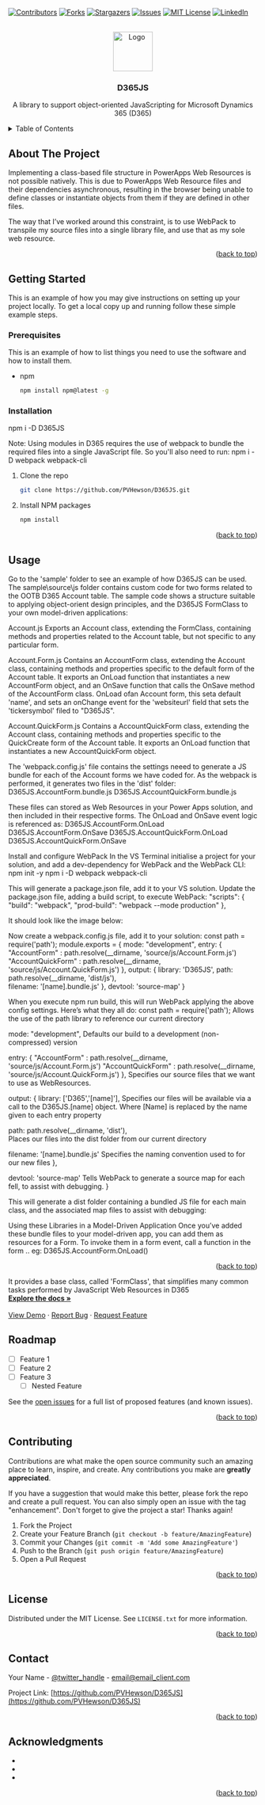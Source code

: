 <!-- Improved compatibility of back to top link: See: https://github.com/othneildrew/Best-README-Template/pull/73 -->
<a name="readme-top"></a>
<!--
*** Thanks for checking out the Best-README-Template. If you have a suggestion
*** that would make this better, please fork the repo and create a pull request
*** or simply open an issue with the tag "enhancement".
*** Don't forget to give the project a star!
*** Thanks again! Now go create something AMAZING! :D
-->



<!-- PROJECT SHIELDS -->
<!--
*** I'm using markdown "reference style" links for readability.
*** Reference links are enclosed in brackets [ ] instead of parentheses ( ).
*** See the bottom of this document for the declaration of the reference variables
*** for contributors-url, forks-url, etc. This is an optional, concise syntax you may use.
*** https://www.markdownguide.org/basic-syntax/#reference-style-links
-->
[![Contributors][contributors-shield]][contributors-url]
[![Forks][forks-shield]][forks-url]
[![Stargazers][stars-shield]][stars-url]
[![Issues][issues-shield]][issues-url]
[![MIT License][license-shield]][license-url]
[![LinkedIn][linkedin-shield]][linkedin-url]



<!-- PROJECT LOGO -->
<br />
<div align="center">
  <a href="https://github.com/PVHewson/D365JS">
    <img src="images/logo.png" alt="Logo" width="80" height="80">
  </a>

<h3 align="center">D365JS</h3>

  <p align="center">
    A library to support object-oriented JavaScripting for Microsoft Dynamics 365 (D365)<br/>
  </p>
</div>
<!-- TABLE OF CONTENTS -->
<details>
  <summary>Table of Contents</summary>
  <ol>
    <li>
      <a href="#about-the-project">About The Project</a>
      <ul>
        <li><a href="#built-with">Built With</a></li>
      </ul>
    </li>
    <li>
      <a href="#getting-started">Getting Started</a>
      <ul>
        <li><a href="#prerequisites">Prerequisites</a></li>
        <li><a href="#installation">Installation</a></li>
      </ul>
    </li>
    <li><a href="#usage">Usage</a></li>
    <li><a href="#roadmap">Roadmap</a></li>
    <li><a href="#contributing">Contributing</a></li>
    <li><a href="#license">License</a></li>
    <li><a href="#contact">Contact</a></li>
    <li><a href="#acknowledgments">Acknowledgments</a></li>
  </ol>
</details>



<!-- ABOUT THE PROJECT -->
## About The Project

Implementing a class-based file structure in PowerApps Web Resources is not possible natively. This is due to PowerApps Web Resource files and their dependencies asynchronous, resulting in the browser being unable to define classes or instantiate objects from them if they are defined in other files.

The way that I’ve worked around this constraint, is to use WebPack to transpile my source files into a single library file, and use that as my sole web resource.

<p align="right">(<a href="#readme-top">back to top</a>)</p>

<!-- GETTING STARTED -->
## Getting Started

This is an example of how you may give instructions on setting up your project locally.
To get a local copy up and running follow these simple example steps.

### Prerequisites

This is an example of how to list things you need to use the software and how to install them.
* npm
  ```sh
  npm install npm@latest -g
  ```

### Installation
npm i -D D365JS

Note: Using modules in D365 requires the use of webpack to bundle the required files into a single JavaScript file. So you'll also need to run: npm i -D webpack webpack-cli


1. Clone the repo
   ```sh
   git clone https://github.com/PVHewson/D365JS.git
   ```
2. Install NPM packages
   ```sh
   npm install
   ```

<p align="right">(<a href="#readme-top">back to top</a>)</p>



<!-- USAGE EXAMPLES -->
## Usage

Go to the 'sample' folder to see an example of how D365JS can be used. The sample\source\js folder contains custom code for two forms related to the OOTB D365 Account table.
The sample code shows a structure suitable to applying object-orient design principles, and the D365JS FormClass to your own model-driven applications:

Account.js
Exports an Account class, extending the FormClass, containing methods and properties related to the Account table, but not specific to any particular form.

Account.Form.js
Contains an AccountForm class, extending the Account class, containing methods and properties specific to the default form of the Account table. 
It exports an OnLoad function that instantiates a new AccountForm object, and an OnSave function that calls the OnSave method of the AccountForm class.
OnLoad ofan Account form, this seta default 'name', and sets an onChange event for the 'websiteurl' field that sets the 'tickersymbol' filed to "D365JS".

Account.QuickForm.js
Contains a AccountQuickForm class, extending the Account class, containing methods and properties specific to the QuickCreate form of the Account table. 
It exports an OnLoad function that instantiates a new AccountQuickForm object.

The 'webpack.config.js' file contains the settings neeed to generate a JS bundle for each of the Account forms we have coded for. As the webpack is performed, it generates two files in the 'dist' folder:
D365JS.AccountForm.bundle.js
D365JS.AccountQuickForm.bundle.js

These files can stored as Web Resources in your Power Apps solution, and then included in their respective forms. The OnLoad and OnSave event logic is referenced as:
D365JS.AccountForm.OnLoad
D365JS.AccountForm.OnSave
D365JS.AccountQuickForm.OnLoad
D365JS.AccountQuickForm.OnSave

Install and configure WebPack
In the VS Terminal initialise a project for your solution, and add a dev-dependency for WebPack and the WebPack CLI:
npm init -y
npm i -D webpack webpack-cli

This will generate a package.json file, add it to your VS solution.
Update the package.json file, adding a build script, to execute WebPack:
  "scripts": {
    "build": "webpack",
    "prod-build": "webpack --mode production"
  },

It should look like the image below:

 
Now create a webpack.config.js file, add it to your solution:
const path = require('path');
module.exports = {
  mode: "development",
  entry: {
      "AccountForm" : path.resolve(__dirname, 'source/js/Account.Form.js')
      "AccountQuickForm" : path.resolve(__dirname, 'source/js/Account.QuickForm.js')
  },
  output: {
    library: 'D365JS',
    path: path.resolve(__dirname, 'dist/js'),  
    filename: '[name].bundle.js'
  },
  devtool: 'source-map'
}


When you execute npm run build, this will run WebPack applying the above config settings. Here’s what they all do:
const path = require('path');
Allows the use of the path library to reference our current directory


mode: "development",
Defaults our build to a development (non-compressed) version


entry: {
    "AccountForm" : path.resolve(__dirname, 'source/js/Account.Form.js')
    "AccountQuickForm" : path.resolve(__dirname, 'source/js/Account.QuickForm.js')
},
Specifies our source files that we want to use as WebResources.


output: {
  library: ['D365','[name]'],
    Specifies our files will be available via a call to the D365JS.[name] object. Where [Name] is replaced by the name given to each entry property


  path: path.resolve(__dirname, 'dist'),  
   Places our files into the dist folder from our current directory


  filename: '[name].bundle.js'
    Specifies the naming convention used to for our new files
},


  devtool: 'source-map'
   Tells WebPack to generate a source map for each fell, to assist with debugging.
}

 This will generate a dist folder containing a bundled JS file for each main class, and the associated map files to assist with debugging:


Using these Libraries in a Model-Driven Application
Once you’ve added these bundle files to your model-driven app, you can add them as resources for a Form. To invoke them in a form event, call a function in the form <library>.<entry name>.<exported function name> eg:
D365JS.AccountForm.OnLoad()



<p align="right">(<a href="#readme-top">back to top</a>)</p>

<div>
    It provides a base class, called 'FormClass', that simplifies many common tasks performed by JavaScript Web Resources in D365
    <br />
    <a href="https://github.com/PVHewson/D365JS"><strong>Explore the docs »</strong></a>
    <br />
    <br />
    <a href="https://github.com/PVHewson/D365JS">View Demo</a>
    ·
    <a href="https://github.com/PVHewson/D365JS/issues">Report Bug</a>
    ·
    <a href="https://github.com/PVHewson/D365JS/issues">Request Feature</a>
  </p>
</div>

<!-- ROADMAP -->
## Roadmap

- [ ] Feature 1
- [ ] Feature 2
- [ ] Feature 3
    - [ ] Nested Feature

See the [open issues](https://github.com/PVHewson/D365JS/issues) for a full list of proposed features (and known issues).

<p align="right">(<a href="#readme-top">back to top</a>)</p>



<!-- CONTRIBUTING -->
## Contributing

Contributions are what make the open source community such an amazing place to learn, inspire, and create. Any contributions you make are **greatly appreciated**.

If you have a suggestion that would make this better, please fork the repo and create a pull request. You can also simply open an issue with the tag "enhancement".
Don't forget to give the project a star! Thanks again!

1. Fork the Project
2. Create your Feature Branch (`git checkout -b feature/AmazingFeature`)
3. Commit your Changes (`git commit -m 'Add some AmazingFeature'`)
4. Push to the Branch (`git push origin feature/AmazingFeature`)
5. Open a Pull Request

<p align="right">(<a href="#readme-top">back to top</a>)</p>



<!-- LICENSE -->
## License

Distributed under the MIT License. See `LICENSE.txt` for more information.

<p align="right">(<a href="#readme-top">back to top</a>)</p>



<!-- CONTACT -->
## Contact

Your Name - [@twitter_handle](https://twitter.com/twitter_handle) - email@email_client.com

Project Link: [https://github.com/PVHewson/D365JS](https://github.com/PVHewson/D365JS)

<p align="right">(<a href="#readme-top">back to top</a>)</p>



<!-- ACKNOWLEDGMENTS -->
## Acknowledgments

* []()
* []()
* []()

<p align="right">(<a href="#readme-top">back to top</a>)</p>



<!-- MARKDOWN LINKS & IMAGES -->
<!-- https://www.markdownguide.org/basic-syntax/#reference-style-links -->
[contributors-shield]: https://img.shields.io/github/contributors/PVHewson/D365JS.svg?style=for-the-badge
[contributors-url]: https://github.com/PVHewson/D365JS/graphs/contributors
[forks-shield]: https://img.shields.io/github/forks/PVHewson/D365JS.svg?style=for-the-badge
[forks-url]: https://github.com/PVHewson/D365JS/network/members
[stars-shield]: https://img.shields.io/github/stars/PVHewson/D365JS.svg?style=for-the-badge
[stars-url]: https://github.com/PVHewson/D365JS/stargazers
[issues-shield]: https://img.shields.io/github/issues/PVHewson/D365JS.svg?style=for-the-badge
[issues-url]: https://github.com/PVHewson/D365JS/issues
[license-shield]: https://img.shields.io/github/license/PVHewson/D365JS.svg?style=for-the-badge
[license-url]: https://github.com/PVHewson/D365JS/blob/master/LICENSE.txt
[linkedin-shield]: https://img.shields.io/badge/-LinkedIn-black.svg?style=for-the-badge&logo=linkedin&colorB=555
[linkedin-url]: https://www.linkedin.com/in/paul-hewson-nz
[product-screenshot]: images/screenshot.png